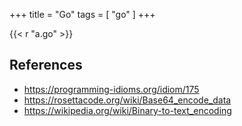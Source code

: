 +++
title = "Go"
tags = [ "go" ]
+++

{{< r "a.go" >}}

## References

- <https://programming-idioms.org/idiom/175>
- <https://rosettacode.org/wiki/Base64_encode_data>
- <https://wikipedia.org/wiki/Binary-to-text_encoding>
